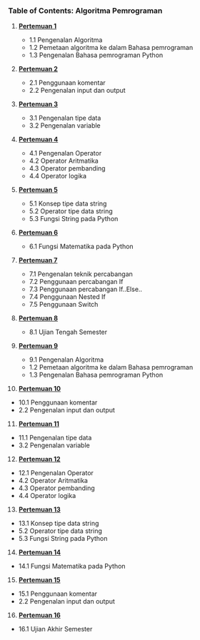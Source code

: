 ### **Table of Contents: Algoritma Pemrograman**

1. [**Pertemuan 1**](Pertemuan1.md)
   - 1.1 Pengenalan Algoritma
   - 1.2 Pemetaan algoritma ke dalam Bahasa pemrograman
   - 1.3 Pengenalan Bahasa pemrograman Python

2. [**Pertemuan 2**](Pertemuan2.md)
   - 2.1 Penggunaan komentar
   - 2.2 Pengenalan input dan output

3. [**Pertemuan 3**](Pertemuan3.md)
   - 3.1 Pengenalan tipe data
   - 3.2 Pengenalan variable

4. [**Pertemuan 4**](Pertemuan4.md)
   - 4.1 Pengenalan Operator
   - 4.2 Operator Aritmatika 
   - 4.3 Operator pembanding 
   - 4.4 Operator logika

5. [**Pertemuan 5**](Pertemuan5.md)
   - 5.1 Konsep tipe data string 
   - 5.2 Operator tipe data string
   - 5.3 Fungsi String pada Python

6. [**Pertemuan 6**](Pertemuan6.md)
   - 6.1 Fungsi Matematika pada Python

7. [**Pertemuan 7**](Pertemuan7.md)
   - 7.1 Pengenalan teknik percabangan 
   - 7.2 Penggunaan percabangan If
   - 7.3 Penggunaan percabangan If..Else..
   - 7.4 Penggunaan Nested If
   - 7.5 Penggunaan Switch

8. [**Pertemuan 8**](Pertemuan8.md)
   - 8.1 Ujian Tengah Semester
   
9. [**Pertemuan 9**](Pertemuan9.md)
   - 9.1 Pengenalan Algoritma
   - 1.2 Pemetaan algoritma ke dalam Bahasa pemrograman
   - 1.3 Pengenalan Bahasa pemrograman Python

10. [**Pertemuan 10**](Pertemuan10.md)
   - 10.1 Penggunaan komentar
   - 2.2 Pengenalan input dan output

11. [**Pertemuan 11**](Pertemuan11.md)
   - 11.1 Pengenalan tipe data
   - 3.2 Pengenalan variable

12. [**Pertemuan 12**](Pertemuan12.md)
   - 12.1 Pengenalan Operator
   - 4.2 Operator Aritmatika 
   - 4.3 Operator pembanding 
   - 4.4 Operator logika

13. [**Pertemuan 13**](Pertemuan13.md)
   - 13.1 Konsep tipe data string 
   - 5.2 Operator tipe data string
   - 5.3 Fungsi String pada Python

14. [**Pertemuan 14**](Pertemuan14.md)
   - 14.1 Fungsi Matematika pada Python

15. [**Pertemuan 15**](Pertemuan15.md)
   - 15.1 Penggunaan komentar
   - 2.2 Pengenalan input dan output

16. [**Pertemuan 16**](Pertemuan16.md)
   - 16.1 Ujian Akhir Semester